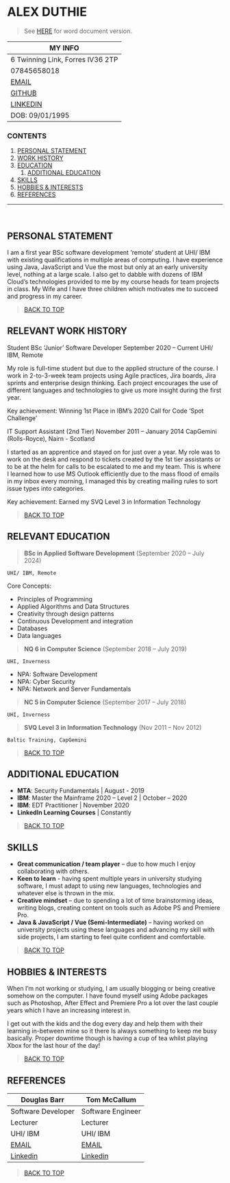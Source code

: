 # ALEX DUTHIE

> See [HERE](https://github.com/AlexDuthie/AlexDuthie/blob/main/cv/Alex-Duthie-Curriculum-Vitae.docx) for word document version.

| MY INFO |
|-|
| 6 Twinning Link, Forres IV36 2TP |
| 07845658018 |
| [EMAIL](mailto:alexduthiemain@outlook.com) |
| [GITHUB](https://github.com/AlexDuthie) |
| [LINKEDIN](https://www.linkedin.com/in/alexduthielnkdn/) |
| DOB: 09/01/1995 |

### CONTENTS
1. [PERSONAL STATEMENT](#personal-statement)
1. [WORK HISTORY](#relevant-work-history)
1. [EDUCATION](#relevant-education)
    1. [ADDITIONAL EDUCATION](#additional-education)
1. [SKILLS](#skills)
1. [HOBBIES & INTERESTS](#hobbies-&-interests)
1. [REFERENCES](#references)

---
 
## PERSONAL STATEMENT
 
I am a first year BSc software development ‘remote’ student at UHI/ IBM with existing qualifications in multiple areas of computing. I have experience using Java, JavaScript and Vue the most but only at an early university level, nothing at a large scale. I also get to dabble with dozens of IBM Cloud’s technologies provided to me by my course heads for team projects in class. My Wife and I have three children which motivates me to succeed and progress in my career. 

> [BACK TO TOP](#alex-duthie)

## RELEVANT WORK HISTORY

Student BSc ‘Junior’ Software Developer	September 2020 – Current
UHI/ IBM, Remote		

My role is full-time student but due to the applied structure of the course. I work in 2-to-3-week team projects using Agile practices, Jira boards, Jira sprints and enterprise design thinking. Each project encourages the use of different languages and technologies to give us more insight during the first year.

Key achievement: Winning 1st Place in IBM’s 2020 Call for Code ‘Spot Challenge’

IT Support Assistant (2nd Tier)	November 2011 – January 2014
CapGemini (Rolls-Royce), Nairn - Scotland		

I started as an apprentice and stayed on for just over a year. My role was to work on the desk and respond to tickets created by the 1st tier assistants or to be at the helm for calls to be escalated to me and my team. This is where I learned how to use MS Outlook efficiently due to the mass flood of emails in my inbox every morning, I managed this by creating mailing rules to sort issue types into categories.

Key achievement: Earned my SVQ Level 3 in Information Technology
 
> [BACK TO TOP](#alex-duthie) 

## RELEVANT EDUCATION

> **BSc in Applied Software Development** (September 2020 – July 2024)

```UHI/ IBM, Remote```		

Core Concepts:

* Principles of Programming
* Applied Algorithms and Data Structures
* Creativity through design patterns
* Continuous Development and integration
* Databases
* Data languages
 
> **NQ 6 in Computer Science** (September 2018 – July 2019)

```UHI, Inverness```		

* NPA: Software Development
* NPA: Cyber Security
* NPA: Network and Server Fundamentals

> **NC 5 in Computer Science** (September 2017 – July 2018)

```UHI, Inverness```		

> **SVQ Level 3 in Information Technology**	(Nov 2011 – Nov 2012)

```Baltic Training, CapGemini```		

> [BACK TO TOP](#alex-duthie)

## ADDITIONAL EDUCATION

* **MTA**: Security Fundamentals | August - 2019 
* **IBM**: Master the Mainframe 2020 – Level 2 | October – 2020
* **IBM**: EDT Practitioner | November 2020
* **LinkedIn Learning Courses** | Constantly

> [BACK TO TOP](#alex-duthie)
 
## SKILLS

* **Great communication / team player** – due to how much I enjoy collaborating with others.
* **Keen to learn** - having spent multiple years in university studying software, I must adapt to using new languages, technologies and whatever else is thrown in the mix.
* **Creative mindset** – due to spending a lot of time brainstorming ideas, writing blogs, creating content on tools such as Adobe PS and Premiere Pro. 
* **Java & JavaScript / Vue (Semi-Intermediate)** – having worked on university projects using these languages and advancing my skill with side projects, I am starting to feel quite confident and comfortable. 

> [BACK TO TOP](#alex-duthie)

## HOBBIES & INTERESTS

When I’m not working or studying, I am usually blogging or being creative somehow on the computer. I have found myself using Adobe packages such as Photoshop, After Effect and Premiere Pro a lot over the last couple years which I have an increasing interest in.

I get out with the kids and the dog every day and help them with their learning in-between mine so it there Is always something to keep me busy basically. Proper downtime though is having a cup of tea whilst playing Xbox for the last hour of the day!

> [BACK TO TOP](#alex-duthie)

## REFERENCES

| Douglas Barr | Tom McCallum |
|--------------|--------------|
| Software Developer | Software Engineer |
| Lecturer | Lecturer |
| UHI/ IBM | UHI/ IBM |
| [EMAIL](mailto:douglas.barr@me.com?subject=Alex%20Duthie%20-%20Reference) | [EMAIL](mo04tm@uhi.ac.uk?subject=Alex%20Duthie%20-%20Reference) |
| [Linkedin](https://www.linkedin.com/in/douglas-barr/) | [Linkedin](https://www.linkedin.com/in/drtommccallum/)

> [BACK TO TOP](#alex-duthie)
